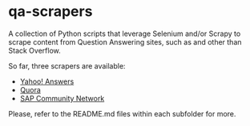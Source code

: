 # qa-scrapers

A collection of Python scripts that leverage Selenium and/or Scrapy to scrape content from Question Answering sites, such as and other than Stack Overflow.

So far, three scrapers are available:
* [Yahoo! Answers](yahoo-answers/README.md)
* [Quora](quora/README.md)
* [SAP Community Network](scn/README.md)

Please, refer to the README.md files within each subfolder for more.

